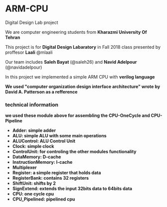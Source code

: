 # ARM-CPU
Digital Design Lab project
  
  <p>We are computer engineering students from <strong>Kharazmi University Of Tehran</strong></p>
  <p>This project is for <strong>Digital Design Labaratory</strong> in Fall 2018 class presented by proffesor <strong>Laali</strong> @mlaali</p>
  <p>Our team includes  <strong>Saleh Bayat </strong> (@saleh26) and  <strong>Navid Adelpour </strong> (@navidadelpour)</p>
  <p>In this project we implemented a simple ARM CPU with <strong>verilog<strong> language</p>
  <p>We used "computer organization design interface architecture" wrote by David A. Patterson as a refference</p>
  
  <h3>technical information</h3>
  
  <p> we used these module above for assembling the CPU-OneCycle and CPU-Pipeline<p>
  
<ul>
<li><strong>Adder: </strong>simple adder</li>
<li><strong>ALU: </strong>simple ALU with some main operations</li>
<li><strong>ALUControl: </strong>ALU Control Unit</li>
<li><strong>Clock: </strong>simple clock</li>
<li><strong>ControlUnit: </strong>for controling the other modules functionality</li>
<li><strong>DataMemory: </strong>D-cache</li>
<li><strong>InstructionMemory: </strong>I-cache</li>
<li><strong>Multiplexer</strong></li>
<li><strong>Register: </strong>a simple register that holds data</li>
<li><strong>RegisterBank: </strong>contains 32 registers</li>
<li><strong>ShiftUnit: </strong>shifts by 2</li>
<li><strong>SignExtend: </strong>extends the input 32bits data to 64bits data</li>
<li><strong>CPU: </strong>one cycle cpu</li>
<li><strong>CPU_Pipelined: </strong>pipelined cpu</li>
</ul>
